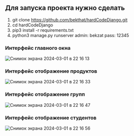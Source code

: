 ## Для запуска проекта нужно сделать
1. git clone https://github.com/bekthat/hardCodeDjango.git
2. cd hardCodeDjango
3. pip3 install -r requirements.txt
4. python3 manage.py runserver 
    admin: bekzat
    pass: 12345

### Интерфейс главного окна

![Снимок экрана 2024-03-01 в 22 16 13](https://github.com/bekthat/hardCodeDjango/assets/33370150/eeacbcec-57e8-43ff-ba52-d6b9de8e2d32)


### Интерфейс отображение продуктов

![Снимок экрана 2024-03-01 в 22 16 33](https://github.com/bekthat/hardCodeDjango/assets/33370150/4b1d14b6-0c1a-4d2a-8f84-282469636804)


### Интерфейс отображение групп

![Снимок экрана 2024-03-01 в 22 16 47](https://github.com/bekthat/hardCodeDjango/assets/33370150/b2a7d234-2366-42e1-b5bd-36bbfe7f4d01)

### Интерфейс отображение студентов

![Снимок экрана 2024-03-01 в 22 16 56](https://github.com/bekthat/hardCodeDjango/assets/33370150/c4b9a137-ec53-4c40-b8cf-af90daa05c3c)
